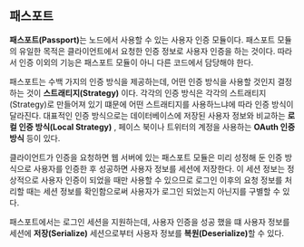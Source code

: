 ## 패스포트

<b>패스포트(Passport)</b>는 노드에서 사용할 수 있는 사용자 인증 모듈이다. 패스포트 모듈의 유일한 목적은 클라이언트에서 요청한 인증 정보로 사용자 인증을 하는 것이다. 따라서 인증 이외의 기능은 패스포트 모듈이 아니 다른 코드에서 담당해야 한다.  

패스포트는 수백 가지의 인증 방식을 제공하는데, 어떤 인증 방식을 사용할 것인지 결정하는 것이 **스트래티지(Strategy)** 이다. 각각의 인증 방식은 각각의 스트래티지(Strategy)로 만들어져 있기 떄문에 어떤 스트래티지를 사용하느냐에 따라 인증 방식이 달라진다. 대표적인 인증 방식으로는 데이터베이스에 저장된 사용자 정보와 비교하는 **로컬 인증 방식(Local Strategy)** , 페이스 북이나 트위터의 계정을 사용하는 **OAuth 인증 방식** 등이 있다.

클라이언트가 인증을 요청하면 웹 서버에 있는 패스포트 모듈은 미리 성정해 둔 인증 방식으로 사용자를 인증한 후 성공하면 사용자 정보를 세션에 저장한다. 이 세션 정보는 정상적으로 사용자 인증이 되었을 때만 사용할 수 있으므로 로그인 이후의 요청 정보를 처리할 때는 세션 정보를 확인함으로써 사용자가 로그인 되었는지 아닌지를 구별할 수 있다.  

패스포트에서는 로그인 세션을 지원하는데, 사용자 인증을 성공 했을 떄 사용자 정보를 세션에 <b>저장(Serialize)</b> 세션으로부터 사용자 정보를 <b>복원(Deserialize)</b>할 수 있다.
 